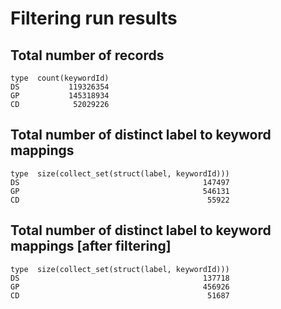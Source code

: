 # Filtering run results

## Total number of records
```
type  count(keywordId)
DS           119326354
GP           145318934
CD            52029226
```

## Total number of distinct label to keyword mappings
```
type  size(collect_set(struct(label, keywordId)))
DS                                         147497
GP                                         546131
CD                                          55922
```

## Total number of distinct label to keyword mappings [after filtering]
```
type  size(collect_set(struct(label, keywordId)))
DS                                         137718
GP                                         456926
CD                                          51687
```
